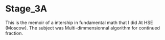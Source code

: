 # Stage_3A

This is the memoir of a intership in fundamental math that I did At HSE (Moscow).
The subject was Multi-dimmensionnal algorithm for continued fraction.

